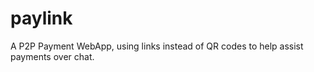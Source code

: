 # paylink

A P2P Payment WebApp, using links instead of QR codes to help assist payments over chat. 
